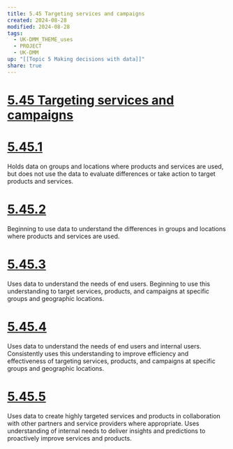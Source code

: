 ```yaml
---
title: 5.45 Targeting services and campaigns
created: 2024-08-28
modified: 2024-08-28
tags:
  - UK-DMM_THEME_uses
  - PROJECT
  - UK-DMM
up: "[[Topic 5 Making decisions with data]]"
share: true
---
```

# [5.45 Targeting services and campaigns](5.45%20Targeting%20services%20and%20campaigns.md)
# [5.45.1](5.45.1.md)

Holds data on groups and locations where products and services are used, but does not use the data to evaluate differences or take action to target products and services.

# [5.45.2](5.45.2.md)

Beginning to use data to understand the differences in groups and locations where products and services are used.

# [5.45.3](5.45.3.md)

Uses data to understand the needs of end users. Beginning to use this understanding to target services, products, and campaigns at specific groups and geographic locations.

# [5.45.4](5.45.4.md)

Uses data to understand the needs of end users and internal users. Consistently uses this understanding to improve efficiency and effectiveness of targeting services, products, and campaigns at specific groups and geographic locations.

# [5.45.5](5.45.5.md)

Uses data to create highly targeted services and products in collaboration with other partners and service providers where appropriate. Uses understanding of internal needs to deliver insights and predictions to proactively improve services and products.
